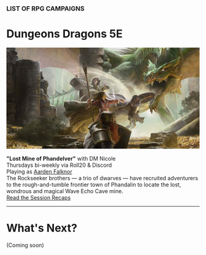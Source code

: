 ### LIST OF RPG CAMPAIGNS

# Dungeons <i class="fab fa-d-and-d"></i> Dragons 5E

![Image](/dnd-5e-phandelver-carousel.png)

<a name="001"></a>
**"Lost Mine of Phandelver"** with DM Nicole
<br />Thursdays bi-weekly via Roll20 & Discord
<br />Playing as [Aarden Falknor](/character)
<br /><span class="notation">The Rockseeker brothers — a trio of dwarves — have recruited adventurers to the rough-and-tumble frontier town of Phandalin to locate the lost, wondrous and magical Wave Echo Cave mine.</span>
<br /><i class="fas fa-book-open"></i> [Read the Session Recaps](/campaign/2021-lmop-with-dm-nicole)

---

# What's Next?

(Coming soon)
